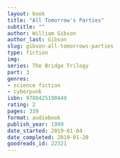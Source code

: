 ```yaml
---
layout: book
title: "All Tomorrow's Parties"
subtitle: ""
author: William Gibson
author_last: Gibson
slug: gibson-all-tomorrows-parties
type: fiction
img: 
series: The Bridge Trilogy
part: 3
genres:
- science fiction
- cyberpunk
isbn: 9780425190449
rating: 2
pages: 339
format: audiobook
publish_year: 1999
date_started: 2019-01-04
date_completed: 2019-01-20
goodreads_id: 22321
---
```

